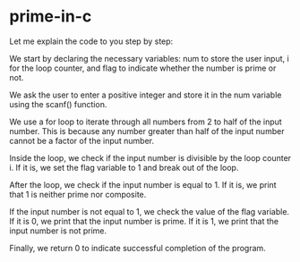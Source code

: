 # prime-in-c

Let me explain the code to you step by step:

We start by declaring the necessary variables: num to store the user input, i for the loop counter, and flag to indicate whether the number is prime or not.

We ask the user to enter a positive integer and store it in the num variable using the scanf() function.

We use a for loop to iterate through all numbers from 2 to half of the input number. This is because any number greater than half of the input number cannot be a factor of the input number.

Inside the loop, we check if the input number is divisible by the loop counter i. If it is, we set the flag variable to 1 and break out of the loop.

After the loop, we check if the input number is equal to 1. If it is, we print that 1 is neither prime nor composite.

If the input number is not equal to 1, we check the value of the flag variable. If it is 0, we print that the input number is prime. If it is 1, we print that the input number is not prime.

Finally, we return 0 to indicate successful completion of the program.
